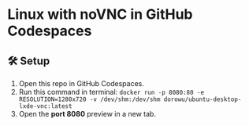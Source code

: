 # Linux with noVNC in GitHub Codespaces

## 🛠 Setup
1. Open this repo in GitHub Codespaces.
2. Run this command in terminal: `docker run -p 8080:80 -e RESOLUTION=1280x720 -v /dev/shm:/dev/shm dorowu/ubuntu-desktop-lxde-vnc:latest`
3. Open the **port 8080** preview in a new tab.
